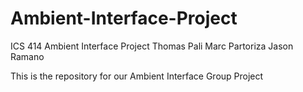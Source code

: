 # Ambient-Interface-Project
ICS 414 Ambient Interface Project
Thomas Pali
Marc Partoriza
Jason Ramano

This is the repository for our Ambient Interface Group Project
